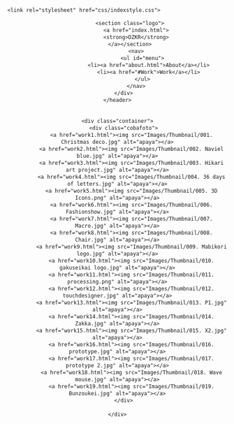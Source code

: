 <!DOCTYPE html> 

<head>
    <meta charset="UTF-8">
    <meta http-wquiv="X-UA-Compatible" content="IE=edge">
    <meta name="viewport" contentl="width=device-width, initial-scale=1.0">
    <title> Portofolio-dzkr</title>
    <link href="https://fonts.googleapis.com/css2?family=Heebo:wght@300;400;700&family=Nunito:wght@400;600&display=swap" rel="stylesheet">

    <link rel="stylesheet" href="css/indexstyle.css">
</head>

<body>
    <header>
        <div class="container">
            
            <section class="logo">
                <a href="index.html">
                <strong>DZKR</strong>
            </a></section>
                <nav>
                    <ul id="menu">
                        <li><a href="about.html">About</a></li>
                        <li><a href="#Work">Work</a></li>
                    </ul>
                </nav>
        </div>
    </header>


    <div class="container">
        <div class="cobafoto">
             <a href="work1.html"><img src="Images/Thumbnail/001. Christmas deco.jpg" alt="apaya"></a>
             <a href="work2.html"><img src="Images/Thumbnail/002. Naviel blue.jpg" alt="apaya"></a>
             <a href="work3.html"><img src="Images/Thumbnail/003. Hikari art project.jpg" alt="apaya"></a>
             <a href="work4.html"><img src="Images/Thumbnail/004. 36 days of letters.jpg" alt="apaya"></a>
             <a href="work5.html"><img src="Images/Thumbnail/005. 3D Icons.png" alt="apaya"></a>
             <a href="work6.html"><img src="Images/Thumbnail/006. Fashionshow.jpg" alt="apaya"></a>
             <a href="work7.html"><img src="Images/Thumbnail/007. Macro.jpg" alt="apaya"></a>
             <a href="work8.html"><img src="Images/Thumbnail/008. Chair.jpg" alt="apaya"></a>
             <a href="work9.html"><img src="Images/Thumbnail/009. Mabikori logo.jpg" alt="apaya"></a>
             <a href="work10.html"><img src="Images/Thumbnail/010. gakuseikai logo.jpg" alt="apaya"></a>
             <a href="work11.html"><img src="Images/Thumbnail/011. processing.png" alt="apaya"></a>
             <a href="work12.html"><img src="Images/Thumbnail/012. touchdesigner.jpg" alt="apaya"></a>
             <a href="work13.html"><img src="Images/Thumbnail/013. P1.jpg" alt="apaya"></a>
             <a href="work14.html"><img src="Images/Thumbnail/014. Zakka.jpg" alt="apaya"></a>
             <a href="work15.html"><img src="Images/Thumbnail/015. X2.jpg" alt="apaya"></a>
             <a href="work16.html"><img src="Images/Thumbnail/016. prototype.jpg" alt="apaya"></a>
             <a href="work17.html"><img src="Images/Thumbnail/017. prototype 2.jpg" alt="apaya"></a>
             <a href="work18.html"><img src="Images/Thumbnail/018. Wave mouse.jpg" alt="apaya"></a>
             <a href="work19.html"><img src="Images/Thumbnail/019. Bunzoukei.jpg" alt="apaya"></a>
        </div>

    </div>

</body>



</html>
